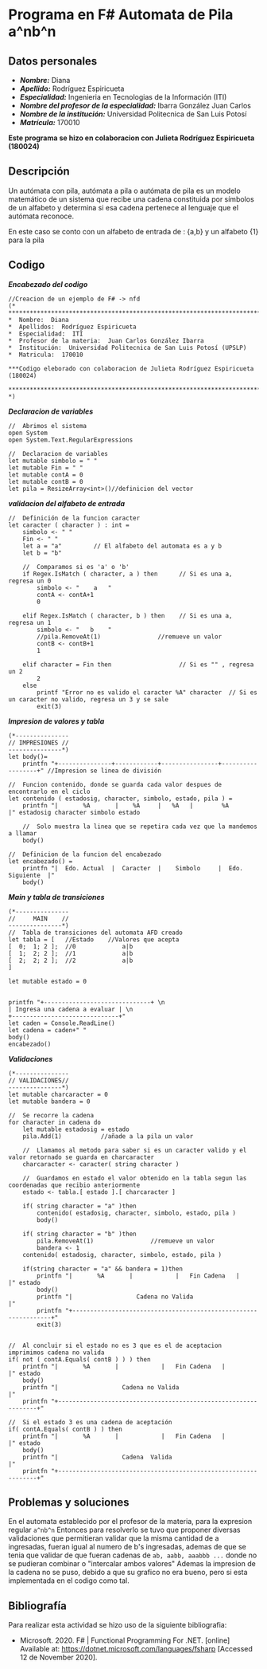 # Programa en F# Automata de Pila a^nb^n

## Datos personales
* ___Nombre:___ Diana 
* ___Apellido:___ Rodríguez Espiricueta
* ___Especialidad:___ Ingenieria en Tecnologias de la Información (ITI)
* ___Nombre del profesor de la especialidad:___ Ibarra González Juan Carlos
* ___Nombre de la institución:___ Universidad Politecnica de San Luis Potosí
* ___Matrícula:___ 170010

**Este programa se hizo en colaboracion con Julieta Rodríguez Espiricueta (180024)**

## Descripción

Un autómata con pila, autómata a pila o autómata de pila es un modelo matemático de un sistema que recibe una cadena constituida por 
símbolos de un alfabeto y determina si esa cadena pertenece al lenguaje que el autómata reconoce.

En este caso se conto con un alfabeto de entrada de : {a,b}
y un alfabeto {1} para la pila

## Codigo

**_Encabezado del codigo_**

    //Creacion de un ejemplo de F# -> nfd
    (* *****************************************************************************
    *  Nombre:  Diana
    *  Apellidos:  Rodríguez Espiricueta
    *  Especialidad:  ITI
    *  Profesor de la materia:  Juan Carlos González Ibarra
    *  Institución:  Universidad Politecnica de San Luis Potosí (UPSLP) 
    *  Matricula:  170010

    ***Codigo eleborado con colaboracion de Julieta Rodríguez Espiricueta (180024)

    **************************************************************************** *)

**_Declaracion de variables_**

    //  Abrimos el sistema
    open System
    open System.Text.RegularExpressions 

    //  Declaracion de variables
    let mutable simbolo = " "
    let mutable Fin = " "
    let mutable contA = 0
    let mutable contB = 0
    let pila = ResizeArray<int>()//definicion del vector

**_validacion del alfabeto de entrada_**

    //  Definición de la funcion caracter
    let caracter ( character ) : int = 
        simbolo <- " "
        Fin <- " "
        let a = "a"         // El alfabeto del automata es a y b 
        let b = "b"

        //  Comparamos si es 'a' o 'b' 
        if Regex.IsMatch ( character, a ) then      // Si es una a, regresa un 0
            simbolo <- "    a   "
            contA <- contA+1
            0

        elif Regex.IsMatch ( character, b ) then    // Si es una a, regresa un 1
            simbolo <- "   b    "
            //pila.RemoveAt(1)                //remueve un valor
            contB <- contB+1
            1

        elif character = Fin then                   // Si es "" , regresa un 2
            2
        else 
            printf "Error no es valido el caracter %A" character  // Si es un caracter no valido, regresa un 3 y se sale
            exit(3)

**_Impresion de valores y tabla_**

    (*---------------
    // IMPRESIONES // 
    ---------------*)
    let body()=
        printfn "+---------------+------------+----------------+------------------+" //Impresion se linea de división

    //  Funcion contenido, donde se guarda cada valor despues de encontrarlo en el ciclo
    let contenido ( estadosig, character, simbolo, estado, pila ) =    
        printfn "|       %A       |    %A     |   %A   |        %A         |" estadosig character simbolo estado

        //  Solo muestra la linea que se repetira cada vez que la mandemos a llamar
        body()

    //  Definicion de la funcion del encabezado
    let encabezado() =
        printfn "|  Edo. Actual  |  Caracter  |    Simbolo     |  Edo. Siguiente  |"
        body()

**_Main y tabla de transiciones_**

    (*---------------
    //     MAIN    // 
    ---------------*)
    //  Tabla de transiciones del automata AFD creado 
    let tabla = [   //Estado    //Valores que acepta          
    [  0;  1; 2 ];  //0             a|b                         
    [  1;  2; 2 ];  //1             a|b                      
    [  2;  2; 2 ];  //2             a|b                      
    ] 

    let mutable estado = 0


    printfn "+------------------------------+ \n
    | Ingresa una cadena a evaluar | \n
    +------------------------------+"
    let caden = Console.ReadLine()
    let cadena = caden+" "
    body()
    encabezado()

**_Validaciones_**

    (*---------------
    // VALIDACIONES// 
    ---------------*)
    let mutable charcaracter = 0
    let mutable bandera = 0

    //  Se recorre la cadena
    for character in cadena do
        let mutable estadosig = estado
        pila.Add(1)           //añade a la pila un valor

        //  Llamamos al metodo para saber si es un caracter valido y el valor retornado se guarda en charcaracter 
        charcaracter <- caracter( string character )

        //  Guardamos en estado el valor obtenido en la tabla segun las coordenadas que recibio anteriormente
        estado <- tabla.[ estado ].[ charcaracter ]

        if( string character = "a" )then
            contenido( estadosig, character, simbolo, estado, pila )
            body()

        if( string character = "b" )then
            pila.RemoveAt(1)                //remueve un valor
            bandera <- 1
        contenido( estadosig, character, simbolo, estado, pila )

        if(string character = "a" && bandera = 1)then
            printfn "|       %A       |            |   Fin Cadena   |                  |" estado 
            body()
            printfn "|                  Cadena no Valida                                |"
            printfn "+----------------------------------------------------------------+"   
            exit(3)


    //  Al concluir si el estado no es 3 que es el de aceptacion imprimimos cadena no valida
    if( not ( contA.Equals( contB ) ) ) then 
        printfn "|       %A       |            |   Fin Cadena   |                  |" estado 
        body()
        printfn "|                  Cadena no Valida                                |"
        printfn "+----------------------------------------------------------------+"

    //  Si el estado 3 es una cadena de aceptación
    if( contA.Equals( contB ) ) then
        printfn "|       %A       |            |   Fin Cadena   |                  |" estado
        body()
        printfn "|                  Cadena  Valida                                |"
        printfn "+----------------------------------------------------------------+"


## Problemas y soluciones

En el automata establecido por el profesor de la materia, para la expresion regular ` a^nb^n ` 
Entonces para resolverlo se tuvo que proponer diversas validaciones que permitieran validar que la misma cantidad de a ingresadas, fueran igual al numero de b's ingresadas,
ademas de que se tenia que validar de que fueran cadenas de ` ab, aabb, aaabbb ... ` donde no se pudieran combinar o "intercalar ambos valores"
Ademas la impresion de la cadena no se puso, debido a que su grafico no era bueno, pero si esta implementada en el codigo como tal.

## Bibliografía 
Para realizar esta actividad se hizo uso de la siguiente bibliografia:

* Microsoft. 2020. F# | Functional Programming For .NET. [online] Available at: <https://dotnet.microsoft.com/languages/fsharp> [Accessed 12 de November 2020].
